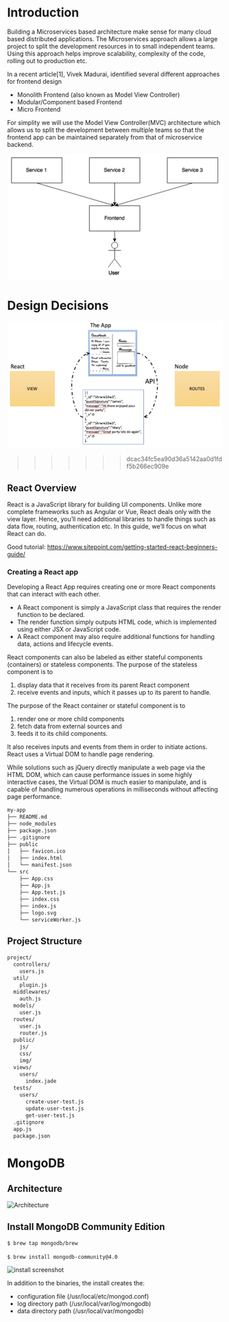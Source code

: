 # Introduction

Building a Microservices based architecture make sense for many cloud based distributed applications. The Microservices approach allows a large project to split the development resources in to small independent teams. Using this approach helps improve scalability, complexity of the code, rolling out to production etc.

In a recent article[1], Vivek Madurai, identified several different approaches for frontend design
 - Monolith Frontend (also known as Model View Controller)
 - Modular/Component based Frontend
 - Micro Frontend

For simplity we will use the Model View Controller(MVC) architecture which allows us to split the development between multiple teams so that the frontend app can be maintained separately from that of microservice backend.

![Frontend](./images/mvc-image.png)

# Design Decisions
![Frontend](./images/mvc-design.png)
>>>>>>> dcac34fc5ea90d36a5142aa0d1fdf5b266ec909e

## React Overview
React is a JavaScript library for building UI components. Unlike more complete frameworks such as Angular or Vue, React deals only with the view layer. Hence, you’ll need additional libraries to handle things such as data flow, routing, authentication etc. In this guide, we’ll focus on what React can do.

Good tutorial:  https://www.sitepoint.com/getting-started-react-beginners-guide/

### Creating a React app
Developing a React App requires creating one or more React components that can interact with each other.
-	A React component is simply a JavaScript class that requires the render function to be declared.
-	The render function simply outputs HTML code, which is implemented using either JSX or JavaScript code.
-	A React component may also require additional functions for handling data, actions and lifecycle events.

React components can also be labeled as either stateful components (containers) or stateless components.
The purpose of the stateless component is to
1.	display data that it receives from its parent React component
2.	receive events and inputs, which it passes up to its parent to handle.

The purpose of the React container or stateful component is to
1.	render one or more child components
2.	fetch data from external sources and
3.	feeds it to its child components.

It also receives inputs and events from them in order to initiate actions. React uses a Virtual DOM to handle page rendering.

While solutions such as jQuery directly manipulate a web page via the HTML DOM, which can cause performance issues in some highly interactive cases, the Virtual DOM is much easier to manipulate, and is capable of handling numerous operations in milliseconds without affecting page performance.

```
my-app
├── README.md
├── node_modules
├── package.json
├── .gitignore
├── public
│   ├── favicon.ico
│   ├── index.html
│   └── manifest.json
└── src
    ├── App.css
    ├── App.js
    ├── App.test.js
    ├── index.css
    ├── index.js
    ├── logo.svg
    └── serviceWorker.js
```

## Project Structure
```
project/
  controllers/
    users.js
  util/
    plugin.js
  middlewares/
    auth.js
  models/
    user.js
  routes/
    user.js
    router.js
  public/
    js/
    css/
    img/
  views/
    users/
      index.jade
  tests/
    users/
      create-user-test.js
      update-user-test.js
      get-user-test.js
  .gitignore
  app.js
  package.json
  ```


# MongoDB
## Architecture
![Architecture](./images/architecture.png)
## Install MongoDB Community Edition

```
$ brew tap mongodb/brew

$ brew install mongodb-community@4.0
```

![install screenshot](./images/install-mongo-sceenshot.png)

In addition to the binaries, the install creates the:
- configuration file (/usr/local/etc/mongod.conf)
- log directory path (/usr/local/var/log/mongodb)
- data directory path (/usr/local/var/mongodb)
